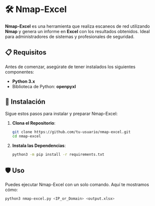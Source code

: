 # 🛠️ Nmap-Excel

**Nmap-Excel** es una herramienta que realiza escaneos de red utilizando **Nmap** y genera un informe en **Excel** con los resultados obtenidos. Ideal para administradores de sistemas y profesionales de seguridad.

## 📋 Requisitos

Antes de comenzar, asegúrate de tener instalados los siguientes componentes:

- **Python 3.x**
- Biblioteca de Python: **openpyxl**

## 🚀 Instalación

Sigue estos pasos para instalar y preparar Nmap-Excel:

1. **Clona el Repositorio**:
    ```bash
    git clone https://github.com/tu-usuario/nmap-excel.git
    cd nmap-excel
    ```

2. **Instala las Dependencias**:
    ```bash
    python3 -m pip install -r requirements.txt
    ```

## 🛡️ Uso

Puedes ejecutar Nmap-Excel con un solo comando. Aquí te mostramos cómo:

```bash
python3 nmap-excel.py <IP_or_Domain> <output.xlsx>
